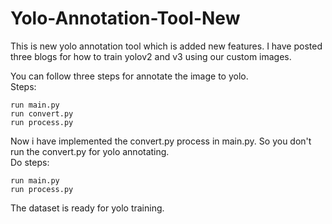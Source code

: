 # Yolo-Annotation-Tool-New

This is new yolo annotation tool which is added new features. I have posted three blogs for how to train yolov2 and v3 using our custom images.

You can follow three steps for annotate the image to yolo.<br>
Steps:
```
run main.py
run convert.py
run process.py
```

Now i have implemented the convert.py process in main.py. So you don't run the convert.py for yolo annotating.<br>
Do steps:
```
run main.py
run process.py
```

The dataset is ready for yolo training.
